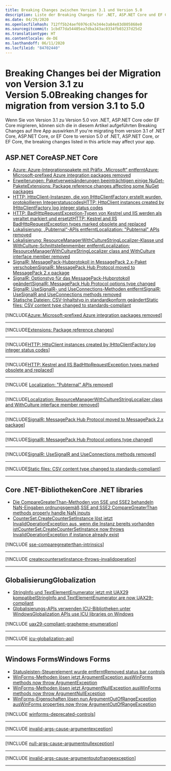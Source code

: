 ```yaml
---
title: Breaking Changes zwischen Version 3.1 und Version 5.0
description: Liste der Breaking Changes für .NET, ASP.NET Core und EF Core zwischen Version 3.1 und Version 5.0.
ms.date: 04/29/2020
ms.openlocfilehash: 712ff5b24aef6976c67e344e3a84e83d805868e0
ms.sourcegitcommit: 1cbd77da54405ea7dba343ac0334fb03237d25d2
ms.translationtype: HT
ms.contentlocale: de-DE
ms.lasthandoff: 06/11/2020
ms.locfileid: "84702440"
---
```

# <a name="breaking-changes-for-migration-from-version-31-to-50"></a><span data-ttu-id="edb6d-103">Breaking Changes bei der Migration von Version 3.1 zu Version 5.0</span><span class="sxs-lookup"><span data-stu-id="edb6d-103">Breaking changes for migration from version 3.1 to 5.0</span></span>

<span data-ttu-id="edb6d-104">Wenn Sie von Version 3.1 zu Version 5.0 von .NET, ASP.NET Core oder EF Core migrieren, können sich die in diesem Artikel aufgeführten Breaking Changes auf Ihre App auswirken.</span><span class="sxs-lookup"><span data-stu-id="edb6d-104">If you're migrating from version 3.1 of .NET Core, ASP.NET Core, or EF Core to version 5.0 of .NET, ASP.NET Core, or EF Core, the breaking changes listed in this article may affect your app.</span></span>

## <a name="aspnet-core"></a><span data-ttu-id="edb6d-105">ASP.NET Core</span><span class="sxs-lookup"><span data-stu-id="edb6d-105">ASP.NET Core</span></span>

- [<span data-ttu-id="edb6d-106">Azure: Azure-Integrationspakete mit Präfix „Microsoft“ entfernt</span><span class="sxs-lookup"><span data-stu-id="edb6d-106">Azure: Microsoft-prefixed Azure integration packages removed</span></span>](#azure-microsoft-prefixed-azure-integration-packages-removed)
- [<span data-ttu-id="edb6d-107">Erweiterungen: Paketverweisänderungen beeinträchtigen einige NuGet-Pakete</span><span class="sxs-lookup"><span data-stu-id="edb6d-107">Extensions: Package reference changes affecting some NuGet packages</span></span>](#extensions-package-reference-changes-affecting-some-nuget-packages)
- [<span data-ttu-id="edb6d-108">HTTP: HttpClient-Instanzen, die von IHttpClientFactory erstellt wurden, protokollieren Integerstatuscodes</span><span class="sxs-lookup"><span data-stu-id="edb6d-108">HTTP: HttpClient instances created by IHttpClientFactory log integer status codes</span></span>](#http-httpclient-instances-created-by-ihttpclientfactory-log-integer-status-codes)
- [<span data-ttu-id="edb6d-109">HTTP: BadHttpRequestException-Typen von Kestrel und IIS werden als veraltet markiert und ersetzt</span><span class="sxs-lookup"><span data-stu-id="edb6d-109">HTTP: Kestrel and IIS BadHttpRequestException types marked obsolete and replaced</span></span>](#http-kestrel-and-iis-badhttprequestexception-types-marked-obsolete-and-replaced)
- [<span data-ttu-id="edb6d-110">Lokalisierung: „Pubternal“-APIs entfernt</span><span class="sxs-lookup"><span data-stu-id="edb6d-110">Localization: "Pubternal" APIs removed</span></span>](#localization-pubternal-apis-removed)
- [<span data-ttu-id="edb6d-111">Lokalisierung: ResourceManagerWithCultureStringLocalizer-Klasse und WithCulture-Schnittstellenmember entfernt</span><span class="sxs-lookup"><span data-stu-id="edb6d-111">Localization: ResourceManagerWithCultureStringLocalizer class and WithCulture interface member removed</span></span>](#localization-resourcemanagerwithculturestringlocalizer-class-and-withculture-interface-member-removed)
- [<span data-ttu-id="edb6d-112">SignalR: MessagePack-Hubprotokoll in MessagePack 2.x-Paket verschoben</span><span class="sxs-lookup"><span data-stu-id="edb6d-112">SignalR: MessagePack Hub Protocol moved to MessagePack 2.x package</span></span>](#signalr-messagepack-hub-protocol-moved-to-messagepack-2x-package)
- [<span data-ttu-id="edb6d-113">SignalR: Optionstyp für das MessagePack-Hubprotokoll geändert</span><span class="sxs-lookup"><span data-stu-id="edb6d-113">SignalR: MessagePack Hub Protocol options type changed</span></span>](#signalr-messagepack-hub-protocol-options-type-changed)
- [<span data-ttu-id="edb6d-114">SignalR: UseSignalR- und UseConnections-Methoden entfernt</span><span class="sxs-lookup"><span data-stu-id="edb6d-114">SignalR: UseSignalR and UseConnections methods removed</span></span>](#signalr-usesignalr-and-useconnections-methods-removed)
- [<span data-ttu-id="edb6d-115">Statische Dateien: CSV-Inhaltstyp in standardkonform geändert</span><span class="sxs-lookup"><span data-stu-id="edb6d-115">Static files: CSV content type changed to standards-compliant</span></span>](#static-files-csv-content-type-changed-to-standards-compliant)

[!INCLUDE[Azure: Microsoft-prefixed Azure integration packages removed](~/includes/core-changes/aspnetcore/5.0/azure-integration-packages-removed.md)]

***

[!INCLUDE[Extensions: Package reference changes](~/includes/core-changes/aspnetcore/5.0/extensions-package-reference-changes.md)]

***

[!INCLUDE[HTTP: HttpClient instances created by IHttpClientFactory log integer status codes](~/includes/core-changes/aspnetcore/5.0/http-httpclient-instances-log-integer-status-codes.md)]

***

[!INCLUDE[HTTP: Kestrel and IIS BadHttpRequestException types marked obsolete and replaced](~/includes/core-changes/aspnetcore/5.0/http-badhttprequestexception-obsolete.md)]

***

[!INCLUDE [Localization: "Pubternal" APIs removed](~/includes/core-changes/aspnetcore/5.0/localization-pubternal-apis-removed.md)]

***

[!INCLUDE[Localization: ResourceManagerWithCultureStringLocalizer class and WithCulture interface member removed](~/includes/core-changes/aspnetcore/5.0/localization-members-removed.md)]

***

[!INCLUDE[SignalR: MessagePack Hub Protocol moved to MessagePack 2.x package](~/includes/core-changes/aspnetcore/5.0/signalr-messagepack-package.md)]

***

[!INCLUDE[SignalR: MessagePack Hub Protocol options type changed](~/includes/core-changes/aspnetcore/5.0/signalr-messagepack-hub-protocol-options-changed.md)]

***

[!INCLUDE[SignalR: UseSignalR and UseConnections methods removed](~/includes/core-changes/aspnetcore/5.0/signalr-usesignalr-useconnections-removed.md)]

***

[!INCLUDE[Static files: CSV content type changed to standards-compliant](~/includes/core-changes/aspnetcore/5.0/static-files-csv-content-type-changed.md)]

***

## <a name="core-net-libraries"></a><span data-ttu-id="edb6d-116">Core .NET-Bibliotheken</span><span class="sxs-lookup"><span data-stu-id="edb6d-116">Core .NET libraries</span></span>

- <span data-ttu-id="edb6d-117">[Die CompareGreaterThan-Methoden von SSE und SSE2 behandeln NaN-Eingaben ordnungsgemäß](#sse-and-sse2-comparegreaterthan-methods-properly-handle-nan-inputs).</span><span class="sxs-lookup"><span data-stu-id="edb6d-117">[SSE and SSE2 CompareGreaterThan methods properly handle NaN inputs](#sse-and-sse2-comparegreaterthan-methods-properly-handle-nan-inputs)</span></span>
- [<span data-ttu-id="edb6d-118">CounterSet.CreateCounterSetInstance löst jetzt InvalidOperationException aus, wenn die Instanz bereits vorhanden ist</span><span class="sxs-lookup"><span data-stu-id="edb6d-118">CounterSet.CreateCounterSetInstance now throws InvalidOperationException if instance already exist</span></span>](#countersetcreatecountersetinstance-now-throws-invalidoperationexception-if-instance-already-exists)

[!INCLUDE [sse-comparegreaterthan-intrinsics](../../../includes/core-changes/corefx/5.0/sse-comparegreaterthan-intrinsics.md)]

***

[!INCLUDE [createcountersetinstance-throws-invalidoperation](../../../includes/core-changes/corefx/5.0/createcountersetinstance-throws-invalidoperation.md)]

***

## <a name="globalization"></a><span data-ttu-id="edb6d-119">Globalisierung</span><span class="sxs-lookup"><span data-stu-id="edb6d-119">Globalization</span></span>

- [<span data-ttu-id="edb6d-120">StringInfo und TextElementEnumerator jetzt mit UAX29 kompatibel</span><span class="sxs-lookup"><span data-stu-id="edb6d-120">StringInfo and TextElementEnumerator are now UAX29-compliant</span></span>](#stringinfo-and-textelementenumerator-are-now-uax29-compliant)
- [<span data-ttu-id="edb6d-121">Globalisierungs-APIs verwenden ICU-Bibliotheken unter Windows</span><span class="sxs-lookup"><span data-stu-id="edb6d-121">Globalization APIs use ICU libraries on Windows</span></span>](#globalization-apis-use-icu-libraries-on-windows)

[!INCLUDE [uax29-compliant-grapheme-enumeration](../../../includes/core-changes/globalization/5.0/uax29-compliant-grapheme-enumeration.md)]

***

[!INCLUDE [icu-globalization-api](../../../includes/core-changes/globalization/5.0/icu-globalization-api.md)]

***

## <a name="windows-forms"></a><span data-ttu-id="edb6d-122">Windows Forms</span><span class="sxs-lookup"><span data-stu-id="edb6d-122">Windows Forms</span></span>

- [<span data-ttu-id="edb6d-123">Statusleisten-Steuerelement wurde entfernt</span><span class="sxs-lookup"><span data-stu-id="edb6d-123">Removed status bar controls</span></span>](#removed-status-bar-controls)
- [<span data-ttu-id="edb6d-124">WinForms-Methoden lösen jetzt ArgumentException aus</span><span class="sxs-lookup"><span data-stu-id="edb6d-124">WinForms methods now throw ArgumentException</span></span>](#winforms-methods-now-throw-argumentexception)
- [<span data-ttu-id="edb6d-125">WinForms-Methoden lösen jetzt ArgumentNullException aus</span><span class="sxs-lookup"><span data-stu-id="edb6d-125">WinForms methods now throw ArgumentNullException</span></span>](#winforms-methods-now-throw-argumentnullexception)
- [<span data-ttu-id="edb6d-126">WinForms-Eigenschaften lösen nun ArgumentOutOfRangeException aus</span><span class="sxs-lookup"><span data-stu-id="edb6d-126">WinForms properties now throw ArgumentOutOfRangeException</span></span>](#winforms-properties-now-throw-argumentoutofrangeexception)

[!INCLUDE [winforms-deprecated-controls](../../../includes/core-changes/windowsforms/5.0/winforms-deprecated-controls.md)]

***

[!INCLUDE [invalid-args-cause-argumentexception](../../../includes/core-changes/windowsforms/5.0/invalid-args-cause-argumentexception.md)]

***

[!INCLUDE [null-args-cause-argumentnullexception](../../../includes/core-changes/windowsforms/5.0/null-args-cause-argumentnullexception.md)]

***

[!INCLUDE [invalid-args-cause-argumentoutofrangeexception](../../../includes/core-changes/windowsforms/5.0/invalid-args-cause-argumentoutofrangeexception.md)]

***
